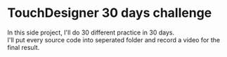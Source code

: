 # TouchDesigner 30 days challenge

In this side project, I'll do 30 different practice in 30 days.<br/>
I'll put every source code into seperated folder and record a video for the final result.
